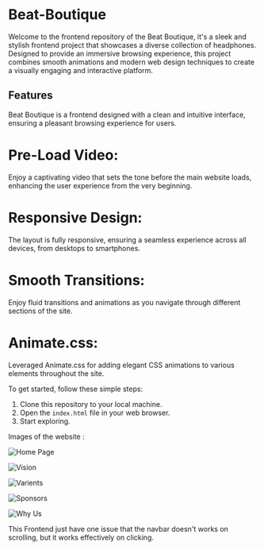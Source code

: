 # Beat-Boutique

Welcome to the frontend repository of the Beat Boutique, it's a sleek and stylish frontend project that 
showcases a diverse collection of headphones. Designed to provide an immersive browsing experience, this project combines 
smooth animations and modern web design techniques to create a visually engaging and interactive platform.

## Features

Beat Boutique is a frontend designed with a clean and intuitive interface, 
ensuring a pleasant browsing experience for users.

# Pre-Load Video: 
Enjoy a captivating video that sets the tone before the main website loads, enhancing the user experience from the very beginning.
# Responsive Design: 
The layout is fully responsive, ensuring a seamless experience across all devices, from desktops to smartphones.
# Smooth Transitions: 
Enjoy fluid transitions and animations as you navigate through different sections of the site.
# Animate.css: 
Leveraged Animate.css for adding elegant CSS animations to various elements throughout the site.

To get started, follow these simple steps:

1. Clone this repository to your local machine.
2. Open the `index.html` file in your web browser.
3. Start exploring.

Images of the website :

![Home Page](https://github.com/ItsAryanSharma/Beat-Boutique/assets/123888689/50652829-77ef-4c15-8e3a-dfa62a7)

![Vision](https://github.com/ItsAryanSharma/Beat-Boutique/assets/123888689/4661801d-19a4-4b5b-8473-c21484bb18a1)

![Varients](https://github.com/ItsAryanSharma/Beat-Boutique/assets/123888689/4a609c72-ebf7-4983-b5fb-7917fb5c3e92)

![Sponsors](https://github.com/ItsAryanSharma/Beat-Boutique/assets/123888689/270ada9b-95c4-4a3c-9161-909afb88f304)

![Why Us](https://github.com/ItsAryanSharma/Beat-Boutique/assets/123888689/ef7d3f73-66d5-46d9-8395-112bfb6306ec)

This Frontend just have one issue that the navbar doesn't works on scrolling, but it works effectively on clicking.

